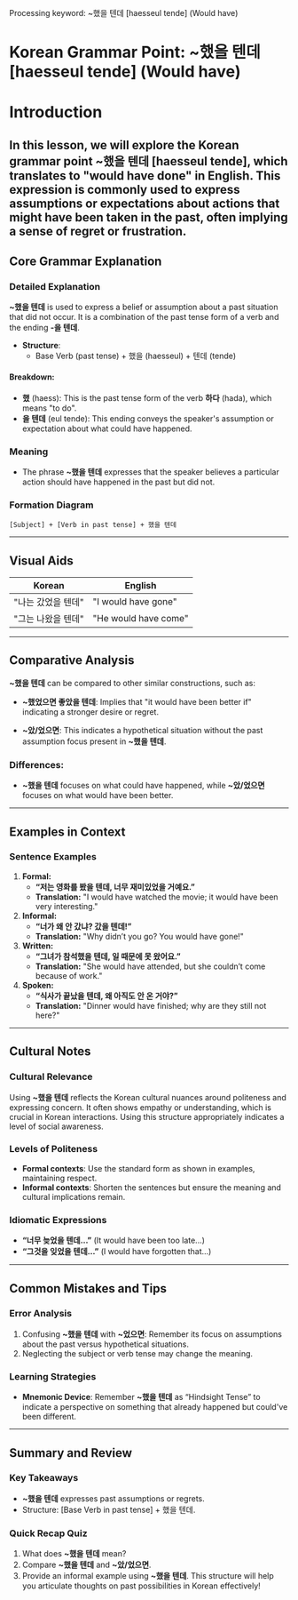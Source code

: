 Processing keyword: ~했을 텐데 [haesseul tende] (Would have)
# Korean Grammar Point: ~했을 텐데 [haesseul tende] (Would have)
# Introduction 
In this lesson, we will explore the Korean grammar point **~했을 텐데** [haesseul tende], which translates to "would have done" in English. This expression is commonly used to express assumptions or expectations about actions that might have been taken in the past, often implying a sense of regret or frustration.
---
## Core Grammar Explanation 
### Detailed Explanation  
**~했을 텐데** is used to express a belief or assumption about a past situation that did not occur. It is a combination of the past tense form of a verb and the ending **-을 텐데**.
- **Structure**: 
  - Base Verb (past tense) + 했을 (haesseul) + 텐데 (tende)
#### Breakdown:
- **했** (haess): This is the past tense form of the verb **하다** (hada), which means "to do".
- **을 텐데** (eul tende): This ending conveys the speaker's assumption or expectation about what could have happened.
### Meaning
- The phrase **~했을 텐데** expresses that the speaker believes a particular action should have happened in the past but did not.
### Formation Diagram
```
[Subject] + [Verb in past tense] + 했을 텐데
```
---
## Visual Aids
| Korean   | English       |
|----------|---------------|
| "나는 갔었을 텐데" | "I would have gone" |
| "그는 나왔을 텐데" | "He would have come" |
---
## Comparative Analysis
**~했을 텐데** can be compared to other similar constructions, such as:
- **~했었으면 좋았을 텐데**: Implies that "it would have been better if" indicating a stronger desire or regret.
  
- **~았/었으면**: This indicates a hypothetical situation without the past assumption focus present in **~했을 텐데**.
### Differences:
- **~했을 텐데** focuses on what could have happened, while **~았/었으면** focuses on what would have been better.
---
## Examples in Context 
### Sentence Examples
1. **Formal:**
   - **“저는 영화를 봤을 텐데, 너무 재미있었을 거예요.”**  
   - **Translation:** "I would have watched the movie; it would have been very interesting."
2. **Informal:**
   - **“너가 왜 안 갔냐? 갔을 텐데!”**  
   - **Translation:** "Why didn’t you go? You would have gone!"
3. **Written:**
   - **“그녀가 참석했을 텐데, 일 때문에 못 왔어요.”**  
   - **Translation:** "She would have attended, but she couldn’t come because of work."
4. **Spoken:**
   - **“식사가 끝났을 텐데, 왜 아직도 안 온 거야?”**  
   - **Translation:** "Dinner would have finished; why are they still not here?"
---
## Cultural Notes 
### Cultural Relevance
Using **~했을 텐데** reflects the Korean cultural nuances around politeness and expressing concern. It often shows empathy or understanding, which is crucial in Korean interactions. Using this structure appropriately indicates a level of social awareness.
### Levels of Politeness
- **Formal contexts**: Use the standard form as shown in examples, maintaining respect.
- **Informal contexts**: Shorten the sentences but ensure the meaning and cultural implications remain.
### Idiomatic Expressions
- **“너무 늦었을 텐데…”** (It would have been too late...)
- **“그것을 잊었을 텐데…”** (I would have forgotten that...)
---
## Common Mistakes and Tips 
### Error Analysis
1. Confusing **~했을 텐데** with **~었으면**: Remember its focus on assumptions about the past versus hypothetical situations.
2. Neglecting the subject or verb tense may change the meaning.
### Learning Strategies 
- **Mnemonic Device**: Remember **~했을 텐데** as “Hindsight Tense” to indicate a perspective on something that already happened but could've been different.
---
## Summary and Review 
### Key Takeaways
- **~했을 텐데** expresses past assumptions or regrets.
- Structure: [Base Verb in past tense] + 했을 텐데.
  
### Quick Recap Quiz 
1. What does **~했을 텐데** mean?
2. Compare **~했을 텐데** and **~았/었으면**.
3. Provide an informal example using **~했을 텐데**.
This structure will help you articulate thoughts on past possibilities in Korean effectively!
